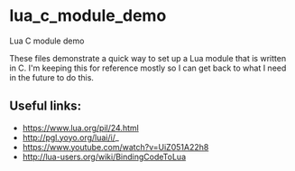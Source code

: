 # lua_c_module_demo
Lua C module demo

These files demonstrate a quick way to set up a Lua module that is written in C. I'm keeping this for reference mostly so I can get back to what I need in the future to do this.

## Useful links:

* https://www.lua.org/pil/24.html
* http://pgl.yoyo.org/luai/i/_
* https://www.youtube.com/watch?v=UiZ051A22h8
* http://lua-users.org/wiki/BindingCodeToLua
